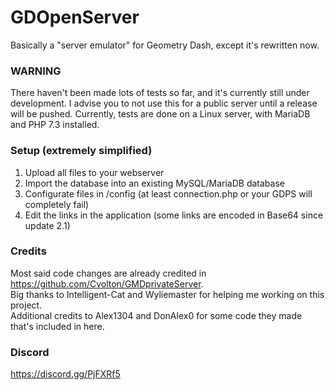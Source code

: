 # GDOpenServer
Basically a "server emulator" for Geometry Dash, except it's rewritten now.

### WARNING
There haven't been made lots of tests so far, and it's currently still under development.
I advise you to not use this for a public server until a release will be pushed.
Currently, tests are done on a Linux server, with MariaDB and PHP 7.3 installed.

### Setup (extremely simplified)
1. Upload all files to your webserver
2. Import the database into an existing MySQL/MariaDB database
3. Configurate files in /config (at least connection.php or your GDPS will completely fail)
4. Edit the links in the application (some links are encoded in Base64 since update 2.1)

### Credits
Most said code changes are already credited in https://github.com/Cvolton/GMDprivateServer.  
Big thanks to Intelligent-Cat and Wyliemaster for helping me working on this project.  
Additional credits to Alex1304 and DonAlex0 for some code they made that's included in here.

### Discord
https://discord.gg/PjFXRf5

